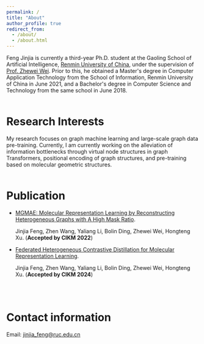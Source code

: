```yaml
---
permalink: /
title: "About"
author_profile: true
redirect_from: 
  - /about/
  - /about.html
---
```


Feng Jinjia is currently a third-year Ph.D. student at the Gaoling School of Artificial Intelligence, [Renmin University of China](https://www.ruc.edu.cn/), under the supervision of [Prof. Zhewei Wei](https://weizhewei.com/). Prior to this, he obtained a Master's degree in Computer Application Technology from the School of Information, Renmin University of China in June 2021, and a Bachelor's degree in Computer Science and Technology from the same school in June 2018.
<br/>
<br/>

Research Interests
======
My research focuses on graph machine learning and large-scale graph data pre-training. Currently, I am currently working on the alleviation of information bottlenecks through virtual node structures in graph Transformers, positional encoding of graph structures, and pre-training based on molecular geometric structures.
<br/>
<br/>

Publication
======
* [MGMAE: Molecular Representation Learning by Reconstructing Heterogeneous Graphs with A High Mask Ratio](https://xkxxfyf.github.io/publication/MGMAE).

  Jinjia Feng, Zhen Wang, Yaliang Li, Bolin Ding, Zhewei Wei, Hongteng Xu. (**Accepted by CIKM 2022**)

* [Federated Heterogeneous Contrastive Distillation for Molecular Representation Learning](https://xkxxfyf.github.io/publication/FedHCD).

  Jinjia Feng, Zhen Wang, Yaliang Li, Bolin Ding, Zhewei Wei, Hongteng Xu. (**Accepted by CIKM 2024**)
<br/>
<br/>

Contact information
======
Email: jinjia_feng@ruc.edu.cn

